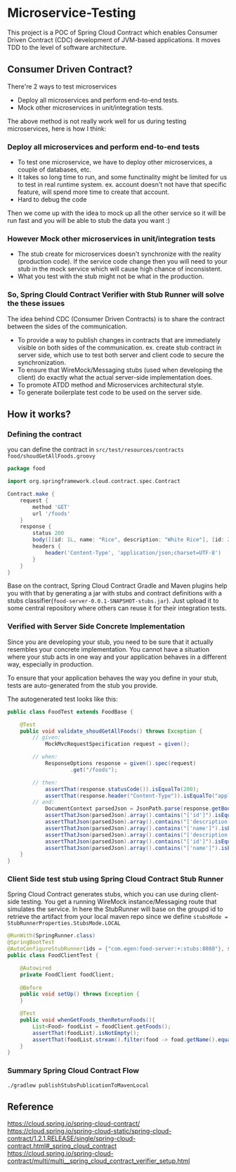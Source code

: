 # Microservice-Testing
This project is a POC of Spring Cloud Contract which enables Consumer Driven Contract (CDC) development of JVM-based applications. It moves TDD to the level of software architecture.

## Consumer Driven Contract?
There're 2 ways to test microservices 
* Deploy all microservices and perform end-to-end tests.
* Mock other microservices in unit/integration tests.

The above method is not really work well for us during testing microservices, here is how I think:

### Deploy all microservices and perform end-to-end tests
* To test one microservice, we have to deploy other microservices, a couple of databases, etc.
* It takes so long time to run, and some functinality might be limited for us to test in real runtime system. ex. account doesn't not have that specific feature, will spend more time to create that account.
* Hard to debug the code

Then we come up with the idea to mock up all the other service so it will be run fast and you will be able to stub the data you want :)

### However Mock other microservices in unit/integration tests
* The stub create for microservices doesn't synchronize with the reality (production code). If the service code change then you will need to your stub in the mock service which will cause high chance of inconsistent.
* What you test with the stub might not be what in the production.

### So, Spring Clould Contract Verifier with Stub Runner will solve the these issues
The idea behind CDC (Consumer Driven Contracts) is to share the contract between the sides of the communication.
* To provide a way to publish changes in contracts that are immediately visible on both sides of the communication. ex. create stub contract in server side, which use to test both server and client code to secure the synchronization. 
* To ensure that WireMock/Messaging stubs (used when developing the client) do exactly what the actual server-side implementation does.
* To promote ATDD method and Microservices architectural style.
* To generate boilerplate test code to be used on the server side.

## How it works?
### Defining the contract
you can define the contract in `src/test/resources/contracts`  
`food/shoudGetAllFoods.groovy`
```groovy
package food

import org.springframework.cloud.contract.spec.Contract

Contract.make {
    request {
        method 'GET'
        url '/foods'
    }
    response {
        status 200
        body([[id: 1L, name: "Rice", description: "White Rice"], [id: 2L, name: "Fried Rice", description: "Premium Rice"]])
        headers {
            header('Content-Type', 'application/json;charset=UTF-8')
        }
    }
}
```
Base on the contract, Spring Cloud Contract Gradle and Maven plugins help you with that by generating a jar with stubs and contract definitions with a stubs classifier(`food-server-0.0.1-SNAPSHOT-stubs.jar`). Just upload it to some central repository where others can reuse it for their integration tests.
### Verified with Server Side Concrete Implementation
Since you are developing your stub, you need to be sure that it actually resembles your concrete implementation. You cannot have a situation where your stub acts in one way and your application behaves in a different way, especially in production.

To ensure that your application behaves the way you define in your stub, tests are auto-generated from the stub you provide.

The autogenerated test looks like this:
```java
public class FoodTest extends FoodBase {

	@Test
	public void validate_shoudGetAllFoods() throws Exception {
		// given:
			MockMvcRequestSpecification request = given();

		// when:
			ResponseOptions response = given().spec(request)
					.get("/foods");

		// then:
			assertThat(response.statusCode()).isEqualTo(200);
			assertThat(response.header("Content-Type")).isEqualTo("application/json;charset=UTF-8");
		// and:
			DocumentContext parsedJson = JsonPath.parse(response.getBody().asString());
			assertThatJson(parsedJson).array().contains("['id']").isEqualTo(2L);
			assertThatJson(parsedJson).array().contains("['description']").isEqualTo("White Rice");
			assertThatJson(parsedJson).array().contains("['name']").isEqualTo("Fried Rice");
			assertThatJson(parsedJson).array().contains("['description']").isEqualTo("Premium Rice");
			assertThatJson(parsedJson).array().contains("['id']").isEqualTo(1L);
			assertThatJson(parsedJson).array().contains("['name']").isEqualTo("Rice");
	}
}
```

### Client Side test stub using Spring Cloud Contract Stub Runner
Spring Cloud Contract generates stubs, which you can use during client-side testing. You get a running WireMock instance/Messaging route that simulates the service. In here the StubRunner will base on the groupd id to retrieve the artifact from your local maven repo since we define `stubsMode = StubRunnerProperties.StubsMode.LOCAL`
```java
@RunWith(SpringRunner.class)
@SpringBootTest
@AutoConfigureStubRunner(ids = {"com.egen:food-server:+:stubs:8080"}, stubsMode = StubRunnerProperties.StubsMode.LOCAL)
public class FoodClientTest {

    @Autowired
    private FoodClient foodClient;
    
    @Before
    public void setUp() throws Exception {
    }

    @Test
    public void whenGetFoods_thenReturnFoods(){
        List<Food> foodList = foodClient.getFoods();
        assertThat(foodList).isNotEmpty();
        assertThat(foodList.stream().filter(food -> food.getName().equals("Rice")).count()).isEqualTo(1);
    }
}
```
### Summary Spring Cloud Contract Flow

```
./gradlew publishStubsPublicationToMavenLocal
```
## Reference
https://cloud.spring.io/spring-cloud-contract/  
https://cloud.spring.io/spring-cloud-static/spring-cloud-contract/1.2.1.RELEASE/single/spring-cloud-contract.html#_spring_cloud_contract  
https://cloud.spring.io/spring-cloud-contract/multi/multi__spring_cloud_contract_verifier_setup.html
